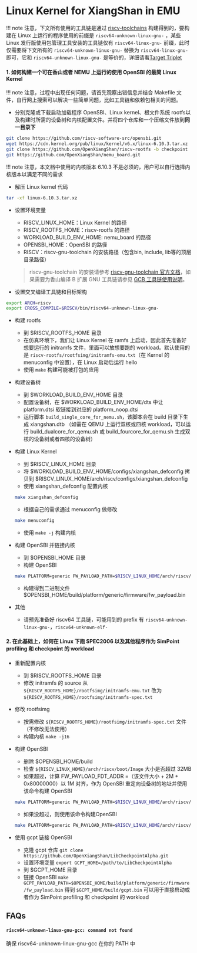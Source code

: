 # Linux Kernel for XiangShan in EMU

!!! note
    注意，下文所有使用的工具链是通过 [riscv-toolchains](https://github.com/riscv-collab/riscv-gnu-toolchain) 构建得到的，要构建在 Linux 上运行的程序使用的前缀是 `riscv64-unknown-linux-gnu-` ，某些 Linux 发行版使用包管理工具安装的工具链仅有 `riscv64-linux-gnu-` 前缀，此时仅需要将下文所有的 `riscv64-unknown-linux-gnu-` 替换为 `riscv64-linux-gnu-` 即可，它和 `riscv64-unknown-linux-gnu-` 是等价的，详细请看[Target Triplet](https://wiki.osdev.org/Target_Triplet)

#### 1. 如何构建一个可在香山或者 NEMU 上运行的使用 OpenSBI 的最简 Linux Kernel

!!! note
    注意，过程中出现任何问题，请首先观察出错信息并结合 Makefile 文件，自行网上搜索可以解决一些简单问题，比如工具链和依赖包相关的问题。

- 分别克隆或下载启动加载程序 OpenSBI、Linux kernel、根文件系统 rootfs以及构建时所需的设备树和内核配置文件。并将四个仓库和一个压缩文件放到**同一目录下**
```bash
git clone https://github.com/riscv-software-src/opensbi.git
wget https://cdn.kernel.org/pub/linux/kernel/v6.x/linux-6.10.3.tar.xz
git clone https://github.com/OpenXiangShan/riscv-rootfs -b checkpoint
git https://github.com/OpenXiangShan/nemu_board.git
```
!!! note
    注意，本文档中使用的内核版本 6.10.3 不是必须的，用户可以自行选择内核版本以满足不同的需求

- 解压 Linux kernel 代码
```bash
tar -xf linux-6.10.3.tar.xz
```

* 设置环境变量
    * RISCV_LINUX_HOME：Linux Kernel 的路径
    * RISCV_ROOTFS_HOME：riscv-rootfs 的路径
    * WORKLOAD_BUILD_ENV_HOME: nemu_board 的路径
    * OPENSBI_HOME：OpenSBI 的路径
    * RISCV：riscv-gnu-toolchain 的安装路径（包含bin, include, lib等的顶层目录路径）
    > riscv-gnu-toolchain 的安装请参考 [riscv-gnu-toolchain 官方文档](https://github.com/riscv-collab/riscv-gnu-toolchain)，如果需要为香山编译 B 扩展 GNU 工具链请参见 [GCB 工具链使用说明](../compiler/gnu_toolchain.md)。

* 设置交叉编译工具链和目标架构
```bash
export ARCH=riscv
export CROSS_COMPILE=$RISCV/bin/riscv64-unknown-linux-gnu-
```

* 构建 rootfs
    * 到 $RISCV_ROOTFS_HOME 目录
    * 在仿真环境下，我们让 Linux Kernel 在 ramfs 上启动，因此首先准备好想要运行的 initramfs 文件，里面可以放想要跑的 workload。默认使用的是 `riscv-rootfs/rootfsimg/initramfs-emu.txt`（在 Kernel 的 menuconfig 中设置），在 Linux 启动后运行 hello
    * 使用 `make` 构建可能被打包的应用

* 构建设备树
    * 到 $WORKLOAD_BUILD_ENV_HOME 目录
    * 配置设备树，在 $WORKLOAD_BUILD_ENV_HOME/dts 中让 platform.dtsi 软链接到对应的 platform_noop.dtsi
    * 运行脚本 `build_single_core_for_nemu.sh`，该脚本会在 build 目录下生成 xiangshan.dtb （如需在 QEMU 上运行双核或四核 workload，可以运行 build_dualcore_for_qemu.sh 或 build_fourcore_for_qemu.sh 生成双核的设备树或者四核的设备树）

* 构建 Linux Kernel
    * 到 $RISCV_LINUX_HOME 目录
    * 将 $WORKLOAD_BUILD_ENV_HOME/configs/xiangshan_defconfig 拷贝到 $RISCV_LINUX_HOME/arch/riscv/configs/xiangshan_defconfig
    * 使用 xiangshan_defconfig 配置内核
    ```bash
    make xiangshan_defconfig
    ```
    * 根据自己的需求通过 menuconfig 做修改
    ```bash
    make menuconfig
    ```
    * 使用 `make -j` 构建内核

* 构建 OpenSBI 并链接内核
    * 到 $OPENSBI_HOME 目录
    * 构建 OpenSBI
    ```bash
    make PLATFORM=generic FW_PAYLOAD_PATH=$RISCV_LINUX_HOME/arch/riscv/boot/Image FW_FDT_PATH=$WORKLOAD_BUILD_ENV_HOME/dts/build/xiangshan.dtb FW_PAYLOAD_OFFSET=0x200000
    ```
    * 构建得到二进制文件 $OPENSBI_HOME/build/platform/generic/firmware/fw_payload.bin

* 其他
    * 请预先准备好 riscv64 工具链，可能用到的 prefix 有 `riscv64-unknown-linux-gnu-`，`riscv64-unknown-elf-`

#### 2. 在此基础上，如何在 Linux 下跑 SPEC2006 以及其他程序作为 SimPoint profiling 和 checkpoint 的 workload

* 重新配置内核
    * 到 $RISCV_ROOTFS_HOME 目录
    * 修改 initramfs 的 source 从 `${RISCV_ROOTFS_HOME}/rootfsimg/initramfs-emu.txt` 改为 `${RISCV_ROOTFS_HOME}/rootfsimg/initramfs-spec.txt`

* 修改 rootfsimg
    * 按需修改 `${RISCV_ROOTFS_HOME}/rootfsimg/initramfs-spec.txt` 文件（不修改无法使用）
    * 构建内核 `make -j16`

* 构建 OpenSBI
    * 删除 $OPENSBI_HOME/build
    * 检查 `${RISCV_LINUX_HOME}/arch/riscv/boot/Image` 大小是否超过 32MB
    * 如果超过，计算 FW_PAYLOAD_FDT_ADDR =（该文件大小 + 2M + 0x80000000）以 1M 对齐，作为 OpenSBI 重定向设备树的地址并使用该命令构建 OpenSBI 
    ```bash
    make PLATFORM=generic FW_PAYLOAD_PATH=$RISCV_LINUX_HOME/arch/riscv/boot/Image FW_FDT_PATH=$WORKLOAD_BUILD_ENV_HOME/dts/build/xiangshan.dtb FW_PAYLOAD_OFFSET=0x100000 FW_PAYLOAD_FDT_ADDR=$(FW_PAYLOAD_FDT_ADDR) -j10
    ```
    * 如果没超过，则使用该命令构建OpenSBI 
    ```bash
    make PLATFORM=generic FW_PAYLOAD_PATH=$RISCV_LINUX_HOME/arch/riscv/boot/Image FW_FDT_PATH=$WORKLOAD_BUILD_ENV_HOME/dts/build/xiangshan.dtb FW_PAYLOAD_OFFSET=0x100000 -j10
    ```

* 使用 gcpt 链接 OpenSBI
    * 克隆 gcpt 仓库 `git clone https://github.com/OpenXiangShan/LibCheckpointAlpha.git`
    * 设置环境变量 `export GCPT_HOME=/path/to/LibCheckpointAlpha`
    * 到 $GCPT_HOME 目录
    * 链接 OpenSBI `make GCPT_PAYLOAD_PATH=$OPENSBI_HOME/build/platform/generic/firmware/fw_payload.bin` 得到 `$GCPT_HOME/build/gcpt.bin` 可以用于直接启动或者作为 SimPoint profiling 和 checkpoint 的 workload

## FAQs

#### `riscv64-unknown-linux-gnu-gcc: command not found`

确保 riscv64-unknown-linux-gnu-gcc 在你的 PATH 中